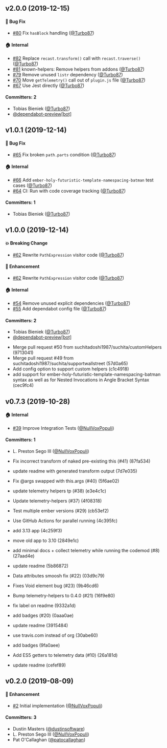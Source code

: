 ## v2.0.0 (2019-12-15)

#### :bug: Bug Fix
* [#80](https://github.com/ember-codemods/ember-no-implicit-this-codemod/pull/80) Fix `hasBlock` handling ([@Turbo87](https://github.com/Turbo87))

#### :house: Internal
* [#82](https://github.com/ember-codemods/ember-no-implicit-this-codemod/pull/82) Replace `recast.transform()` call with `recast.traverse()` ([@Turbo87](https://github.com/Turbo87))
* [#81](https://github.com/ember-codemods/ember-no-implicit-this-codemod/pull/81) known-helpers: Remove helpers from addons ([@Turbo87](https://github.com/Turbo87))
* [#79](https://github.com/ember-codemods/ember-no-implicit-this-codemod/pull/79) Remove unused `listr` dependency ([@Turbo87](https://github.com/Turbo87))
* [#70](https://github.com/ember-codemods/ember-no-implicit-this-codemod/pull/70) Move `getTelemetry()` call out of `plugin.js` file ([@Turbo87](https://github.com/Turbo87))
* [#67](https://github.com/ember-codemods/ember-no-implicit-this-codemod/pull/67) Use Jest directly ([@Turbo87](https://github.com/Turbo87))

#### Committers: 2
- Tobias Bieniek ([@Turbo87](https://github.com/Turbo87))
- [@dependabot-preview[bot]](https://github.com/apps/dependabot-preview)

## v1.0.1 (2019-12-14)

#### :bug: Bug Fix
* [#65](https://github.com/ember-codemods/ember-no-implicit-this-codemod/pull/65) Fix broken `path.parts` condition ([@Turbo87](https://github.com/Turbo87))

#### :house: Internal
* [#66](https://github.com/ember-codemods/ember-no-implicit-this-codemod/pull/66) Add `ember-holy-futuristic-template-namespacing-batman` test cases ([@Turbo87](https://github.com/Turbo87))
* [#64](https://github.com/ember-codemods/ember-no-implicit-this-codemod/pull/64) CI: Run with code coverage tracking ([@Turbo87](https://github.com/Turbo87))

#### Committers: 1
- Tobias Bieniek ([@Turbo87](https://github.com/Turbo87))

## v1.0.0 (2019-12-14)

#### :boom: Breaking Change
* [#62](https://github.com/ember-codemods/ember-no-implicit-this-codemod/pull/62) Rewrite `PathExpression` visitor code ([@Turbo87](https://github.com/Turbo87))

#### :rocket: Enhancement
* [#62](https://github.com/ember-codemods/ember-no-implicit-this-codemod/pull/62) Rewrite `PathExpression` visitor code ([@Turbo87](https://github.com/Turbo87))

#### :house: Internal
* [#54](https://github.com/ember-codemods/ember-no-implicit-this-codemod/pull/54) Remove unused explicit dependencies ([@Turbo87](https://github.com/Turbo87))
* [#55](https://github.com/ember-codemods/ember-no-implicit-this-codemod/pull/55) Add dependabot config file ([@Turbo87](https://github.com/Turbo87))

#### Committers: 2
- Tobias Bieniek ([@Turbo87](https://github.com/Turbo87))
- [@dependabot-preview[bot]](https://github.com/apps/dependabot-preview)

* Merge pull request #50 from suchitadoshi1987/suchita/customHelpers (9713041)
* Merge pull request #49 from suchitadoshi1987/suchita/supportwallstreet (57d0a65)
* Add config option to support custom helpers (c1c4918)
* add support for ember-holy-futuristic-template-namespacing-batman syntax as well as for Nested Invocations in Angle Bracket Syntax (cec9fc4)

## v0.7.3 (2019-10-28)

#### :house: Internal
* [#39](https://github.com/ember-codemods/ember-no-implicit-this-codemod/pull/39) Improve Integration Tests ([@NullVoxPopuli](https://github.com/NullVoxPopuli))

#### Committers: 1
- L. Preston Sego III ([@NullVoxPopuli](https://github.com/NullVoxPopuli))

* Fix incorrect transform of naked pre-existing this (#41) (87fa534)
* update readme with generated transform output (7d7e035)

* Fix @args swapped with this.args (#40) (5f6ae02)
* update telemetry helpers tp (#38) (e3e4c1c)
* Update telemetry-helpers (#37) (4f08318)
* Test multiple ember versions (#29) (cb53ef2)
* Use GitHub Actions for parallel running (4c395fc)
* add 3.13 app (4c259f3)
* move old app to 3.10 (2849e1c)

* add minimal docs + collect telemetry while running the codemod (#8) (27aad4e)
* update readme (5b86872)

* Data attributes smoosh fix (#22) (03d9c79)
* Fixes Void element bug (#23) (9b46cd6)

* Bump telemetry-helpers to 0.4.0 (#21) (16f9e80)
* fix label on readme (9332a1d)
* add badges (#20) (0aaa0ae)
* update readme (3915484)
* use travis.com instead of org (30abe60)
* add badges (9fa0aee)

* Add ES5 getters to telemetry data (#10) (26a181d)



* update readme (cefef89)

## v0.2.0 (2019-08-09)

#### :rocket: Enhancement
* [#2](https://github.com/ember-codemods/ember-no-implicit-this-codemod/pull/2) Initial implementation ([@NullVoxPopuli](https://github.com/NullVoxPopuli))

#### Committers: 3
- Dustin Masters ([@dustinsoftware](https://github.com/dustinsoftware))
- L. Preston Sego III ([@NullVoxPopuli](https://github.com/NullVoxPopuli))
- Pat O'Callaghan ([@patocallaghan](https://github.com/patocallaghan))

